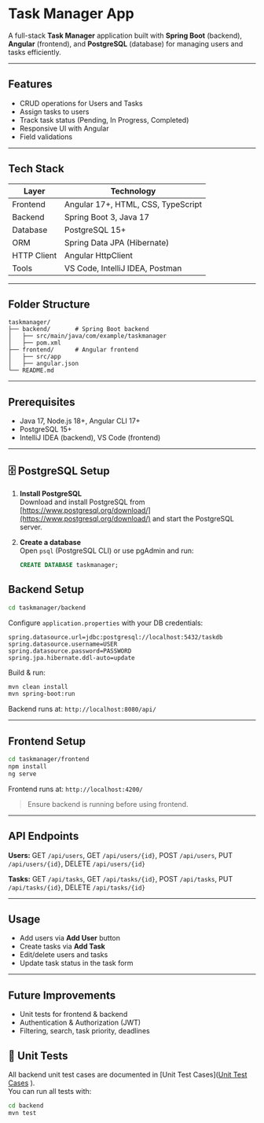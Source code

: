 # Task Manager App

A full-stack **Task Manager** application built with **Spring Boot** (backend), **Angular** (frontend), and **PostgreSQL** (database) for managing users and tasks efficiently.

---

## Features

* CRUD operations for Users and Tasks
* Assign tasks to users
* Track task status (Pending, In Progress, Completed)
* Responsive UI with Angular
* Field validations

---

## Tech Stack

| Layer       | Technology                         |
| ----------- | ---------------------------------- |
| Frontend    | Angular 17+, HTML, CSS, TypeScript |
| Backend     | Spring Boot 3, Java 17             |
| Database    | PostgreSQL 15+                     |
| ORM         | Spring Data JPA (Hibernate)        |
| HTTP Client | Angular HttpClient                 |
| Tools       | VS Code, IntelliJ IDEA, Postman    |

---

## Folder Structure

```
taskmanager/
├── backend/       # Spring Boot backend
│   ├── src/main/java/com/example/taskmanager
│   ├── pom.xml
├── frontend/      # Angular frontend
│   ├── src/app
│   ├── angular.json
└── README.md
```

---

## Prerequisites

* Java 17, Node.js 18+, Angular CLI 17+
* PostgreSQL 15+
* IntelliJ IDEA (backend), VS Code (frontend)

---

## 🗄️ PostgreSQL Setup

1. **Install PostgreSQL**  
   Download and install PostgreSQL from [https://www.postgresql.org/download/](https://www.postgresql.org/download/) and start the PostgreSQL server.

2. **Create a database**  
   Open `psql` (PostgreSQL CLI) or use pgAdmin and run:

   ```sql
   CREATE DATABASE taskmanager;

## Backend Setup

```bash
cd taskmanager/backend
```

Configure `application.properties` with your DB credentials:

```properties
spring.datasource.url=jdbc:postgresql://localhost:5432/taskdb
spring.datasource.username=USER
spring.datasource.password=PASSWORD
spring.jpa.hibernate.ddl-auto=update
```

Build & run:

```bash
mvn clean install
mvn spring-boot:run
```

Backend runs at: `http://localhost:8080/api/`

---

## Frontend Setup

```bash
cd taskmanager/frontend
npm install
ng serve
```

Frontend runs at: `http://localhost:4200/`

> Ensure backend is running before using frontend.

---

## API Endpoints

**Users:** GET `/api/users`, GET `/api/users/{id}`, POST `/api/users`, PUT `/api/users/{id}`, DELETE `/api/users/{id}`

**Tasks:** GET `/api/tasks`, GET `/api/tasks/{id}`, POST `/api/tasks`, PUT `/api/tasks/{id}`, DELETE `/api/tasks/{id}`

---

## Usage

* Add users via **Add User** button
* Create tasks via **Add Task**
* Edit/delete users and tasks
* Update task status in the task form

---

## Future Improvements

* Unit tests for frontend & backend
* Authentication & Authorization (JWT)
* Filtering, search, task priority, deadlines

## 🧪 Unit Tests

All backend unit test cases are documented in [Unit Test Cases]([Unit Test Cases](docs/unit-test-case.md)
).  
You can run all tests with:

```bash
cd backend
mvn test

